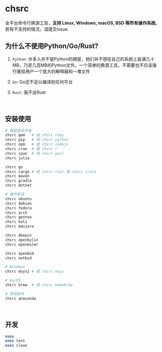 # chsrc

全平台命令行换源工具，**支持 Linux, Windows, macOS, BSD 等所有操作系统**。若有不支持的情况，请提交issue.

## 为什么不使用Python/Go/Rust?

1. `Python`: 许多人并不是Python的拥趸，他们并不想在自己的系统上装满几十MB，乃至几百MB的Python文件。一个简单的换源工具，不需要也不应该强行塞给用户一个庞大的解释器和一堆文件

2. `Go`: Go还不足以编译到任何平台

3. `Rust`: 我不会Rust

<br>

## 安装使用

```bash
# 编程语言开发
chsrc gem   # 或 chsrc ruby
chsrc pip   # 或 chsrc python
chsrc npm   # 或 chsrc nodejs
chsrc cran  # 或 chsrc r
chsrc cpan  # 或 chsrc perl
chsrc julia

chsrc go
chsrc cargo # 或 chsrc rust 或 chsrc crate
chsrc maven
chsrc gradle
chsrc dotnet

# 操作系统
chsrc ubuntu
chsrc debian
chsrc fedora
chsrc arch
chsrc gentoo
chsrc kali
chsrc manjaro

chsrc deepin
chsrc openkylin
chsrc openeuler

chsrc openbsd
chsrc netbsd

# Windows
chsrc msys2 # 或 chsrc msys

# macOS
chsrc brew  # 或 chsrc homebrew

# 其他软件
chsrc anaconda
```

<br>

## 开发

```bash
make
make test
make clean
```
